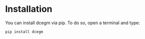 # Installation

You can install dcegm via pip. To do so, open a terminal and type:

```
pip install dcegm
```
